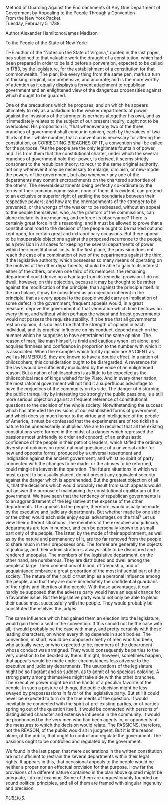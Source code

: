 Method of Guarding Against the Encroachments of Any One Department of Government by Appealing to the People Through a Convention  
From the New York Packet.  
Tuesday, February 5, 1788.

Author:Alexander HamiltonorJames Madison

To the People of the State of New York:

THE author of the "Notes on the State of Virginia," quoted in the last paper, has subjoined to that valuable work the draught of a constitution, which had been prepared in order to be laid before a convention, expected to be called in 1783, by the legislature, for the establishment of a constitution for that commonwealth. The plan, like every thing from the same pen, marks a turn of thinking, original, comprehensive, and accurate; and is the more worthy of attention as it equally displays a fervent attachment to republican government and an enlightened view of the dangerous propensities against which it ought to be guarded.

One of the precautions which he proposes, and on which he appears ultimately to rely as a palladium to the weaker departments of power against the invasions of the stronger, is perhaps altogether his own, and as it immediately relates to the subject of our present inquiry, ought not to be overlooked. His proposition is, "that whenever any two of the three branches of government shall concur in opinion, each by the voices of two thirds of their whole number, that a convention is necessary for altering the constitution, or CORRECTING BREACHES OF IT, a convention shall be called for the purpose. "As the people are the only legitimate fountain of power, and it is from them that the constitutional charter, under which the several branches of government hold their power, is derived, it seems strictly consonant to the republican theory, to recur to the same original authority, not only whenever it may be necessary to enlarge, diminish, or new-model the powers of the government, but also whenever any one of the departments may commit encroachments on the chartered authorities of the others. The several departments being perfectly co-ordinate by the terms of their common commission, none of them, it is evident, can pretend to an exclusive or superior right of settling the boundaries between their respective powers; and how are the encroachments of the stronger to be prevented, or the wrongs of the weaker to be redressed, without an appeal to the people themselves, who, as the grantors of the commissions, can alone declare its true meaning, and enforce its observance? There is certainly great force in this reasoning, and it must be allowed to prove that a constitutional road to the decision of the people ought to be marked out and kept open, for certain great and extraordinary occasions. But there appear to be insuperable objections against the proposed recurrence to the people, as a provision in all cases for keeping the several departments of power within their constitutional limits. In the first place, the provision does not reach the case of a combination of two of the departments against the third. If the legislative authority, which possesses so many means of operating on the motives of the other departments, should be able to gain to its interest either of the others, or even one third of its members, the remaining department could derive no advantage from its remedial provision. I do not dwell, however, on this objection, because it may be thought to be rather against the modification of the principle, than against the principle itself. In the next place, it may be considered as an objection inherent in the principle, that as every appeal to the people would carry an implication of some defect in the government, frequent appeals would, in a great measure, deprive the government of that veneration which time bestows on every thing, and without which perhaps the wisest and freest governments would not possess the requisite stability. If it be true that all governments rest on opinion, it is no less true that the strength of opinion in each individual, and its practical influence on his conduct, depend much on the number which he supposes to have entertained the same opinion. The reason of man, like man himself, is timid and cautious when left alone, and acquires firmness and confidence in proportion to the number with which it is associated. When the examples which fortify opinion are ANCIENT as well as NUMEROUS, they are known to have a double effect. In a nation of philosophers, this consideration ought to be disregarded. A reverence for the laws would be sufficiently inculcated by the voice of an enlightened reason. But a nation of philosophers is as little to be expected as the philosophical race of kings wished for by Plato. And in every other nation, the most rational government will not find it a superfluous advantage to have the prejudices of the community on its side. The danger of disturbing the public tranquillity by interesting too strongly the public passions, is a still more serious objection against a frequent reference of constitutional questions to the decision of the whole society. Notwithstanding the success which has attended the revisions of our established forms of government, and which does so much honor to the virtue and intelligence of the people of America, it must be confessed that the experiments are of too ticklish a nature to be unnecessarily multiplied. We are to recollect that all the existing constitutions were formed in the midst of a danger which repressed the passions most unfriendly to order and concord; of an enthusiastic confidence of the people in their patriotic leaders, which stifled the ordinary diversity of opinions on great national questions; of a universal ardor for new and opposite forms, produced by a universal resentment and indignation against the ancient government; and whilst no spirit of party connected with the changes to be made, or the abuses to be reformed, could mingle its leaven in the operation. The future situations in which we must expect to be usually placed, do not present any equivalent security against the danger which is apprehended. But the greatest objection of all is, that the decisions which would probably result from such appeals would not answer the purpose of maintaining the constitutional equilibrium of the government. We have seen that the tendency of republican governments is to an aggrandizement of the legislative at the expense of the other departments. The appeals to the people, therefore, would usually be made by the executive and judiciary departments. But whether made by one side or the other, would each side enjoy equal advantages on the trial? Let us view their different situations. The members of the executive and judiciary departments are few in number, and can be personally known to a small part only of the people. The latter, by the mode of their appointment, as well as by the nature and permanency of it, are too far removed from the people to share much in their prepossessions. The former are generally the objects of jealousy, and their administration is always liable to be discolored and rendered unpopular. The members of the legislative department, on the other hand, are numberous. They are distributed and dwell among the people at large. Their connections of blood, of friendship, and of acquaintance embrace a great proportion of the most influential part of the society. The nature of their public trust implies a personal influence among the people, and that they are more immediately the confidential guardians of the rights and liberties of the people. With these advantages, it can hardly be supposed that the adverse party would have an equal chance for a favorable issue. But the legislative party would not only be able to plead their cause most successfully with the people. They would probably be constituted themselves the judges.

The same influence which had gained them an election into the legislature, would gain them a seat in the convention. If this should not be the case with all, it would probably be the case with many, and pretty certainly with those leading characters, on whom every thing depends in such bodies. The convention, in short, would be composed chiefly of men who had been, who actually were, or who expected to be, members of the department whose conduct was arraigned. They would consequently be parties to the very question to be decided by them. It might, however, sometimes happen, that appeals would be made under circumstances less adverse to the executive and judiciary departments. The usurpations of the legislature might be so flagrant and so sudden, as to admit of no specious coloring. A strong party among themselves might take side with the other branches. The executive power might be in the hands of a peculiar favorite of the people. In such a posture of things, the public decision might be less swayed by prepossessions in favor of the legislative party. But still it could never be expected to turn on the true merits of the question. It would inevitably be connected with the spirit of pre-existing parties, or of parties springing out of the question itself. It would be connected with persons of distinguished character and extensive influence in the community. It would be pronounced by the very men who had been agents in, or opponents of, the measures to which the decision would relate. The PASSIONS, therefore, not the REASON, of the public would sit in judgment. But it is the reason, alone, of the public, that ought to control and regulate the government. The passions ought to be controlled and regulated by the government.

We found in the last paper, that mere declarations in the written constitution are not sufficient to restrain the several departments within their legal rights. It appears in this, that occasional appeals to the people would be neither a proper nor an effectual provision for that purpose. How far the provisions of a different nature contained in the plan above quoted might be adequate, I do not examine. Some of them are unquestionably founded on sound political principles, and all of them are framed with singular ingenuity and precision.

_PUBLIUS._

